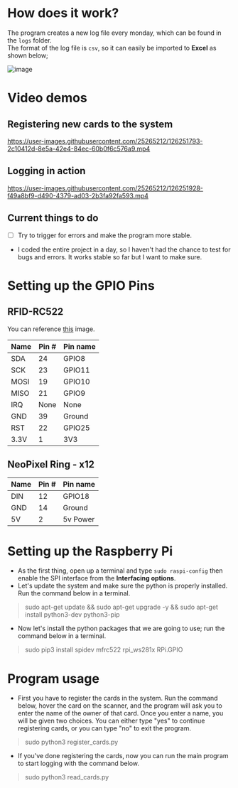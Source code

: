 # How does it work?
The program creates a new log file every monday, which can be found in the `logs` folder.  
The format of the log file is `csv`, so it can easily be imported to **Excel** as shown below;  
  
![image](https://i.imgur.com/UjyuQN5.png)

# Video demos
## Registering new cards to the system
https://user-images.githubusercontent.com/25265212/126251793-2c10412d-8e5a-42e4-84ec-60b0f6c576a9.mp4

## Logging in action
https://user-images.githubusercontent.com/25265212/126251928-f49a8bf9-d490-4379-ad03-2b3fa92fa593.mp4

## Current things to do
- [ ] Try to trigger for errors and make the program more stable.
* I coded the entire project in a day, so I haven't had the chance to test for bugs and errors. It works stable so far but I want to make sure.  
  
# Setting up the GPIO Pins
## RFID-RC522

You can reference [this](https://pimylifeup.com/wp-content/uploads/2017/08/RFID-GPIO-Connection.jpg) image.

| Name | Pin # | Pin name   |        
|------|-------|------------|
| SDA  | 24    | GPIO8      |
| SCK  | 23    | GPIO11     |
| MOSI | 19    | GPIO10     |
| MISO | 21    | GPIO9      |
| IRQ  | None  | None       |
| GND  | 39    | Ground     |
| RST  | 22    | GPIO25     |
| 3.3V | 1     | 3V3        |

## NeoPixel Ring - x12

| Name | Pin # | Pin name   |
|------|-------|------------|
| DIN  | 12    | GPIO18     |
| GND  | 14    | Ground     |
|  5V  | 2     | 5v Power   |

# Setting up the Raspberry Pi

* As the first thing, open up a terminal and type `sudo raspi-config` then enable the SPI interface from the **Interfacing options**.  
* Let's update the system and make sure the python is properly installed. Run the command below in a terminal.
> sudo apt-get update && sudo apt-get upgrade -y && sudo apt-get install python3-dev python3-pip
* Now let's install the python packages that we are going to use; run the command below in a terminal.
> sudo pip3 install spidev mfrc522 rpi_ws281x RPi.GPIO

# Program usage
* First you have to register the cards in the system. Run the command below, hover the card on the scanner, and the program will ask you to enter the name of the owner of that card. Once you enter a name, you will be given two choices. You can either type "yes" to continue registering cards, or you can type "no" to exit the program.
> sudo python3 register_cards.py
* If you've done registering the cards, now you can run the main program to start logging with the command below.
> sudo python3 read_cards.py
